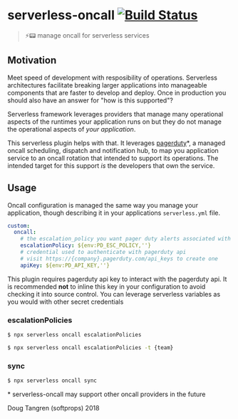 # serverless-oncall [![Build Status](https://travis-ci.org/softprops/serverless-oncall.svg?branch=master)](https://travis-ci.org/softprops/serverless-oncall)

> ⚡📟 manage oncall for serverless services

## Motivation

Meet speed of development with resposibility of operations. Serverless architectures
facilitate breaking larger applications into manageable components that are faster
to develop and deploy. Once in production you should also have an answer for
"how is this supported"?

Serverless framework leverages providers that manage many operational aspects of the runtimes
your application runs on but they do not manage the operational aspects of _your application_.

This serverless plugin helps with that. It leverages [pagerduty](https://www.pagerduty.com/)*, a managed oncall scheduling, dispatch and notification hub, to map you application service to an oncall rotation that
intended to support its operations. The intended target for this support _is_ the developers that own the service.

## Usage

Oncall configuration is managed the same way you manage your application, though
describing it in your applications `serverless.yml` file.

```yaml
custom:
  oncall:
    # the escalation_policy you want pager duty alerts associated with
    escalationPolicy: ${env:PD_ESC_POLICY,''}
    # credential used to authenticate with pagerduty api
    # visit https://{company}.pagerduty.com/api_keys to create one
    apiKey: ${env:PD_API_KEY,''}
```

This plugin requires pagerduty api key to interact with the pagerduty api. It is recommended
**not** to inline this key in your configuration to avoid checking it into source control.
You can leverage serverless variables as you would with other secret credentials

### escalationPolicies

```bash
$ npx serverless oncall escalationPolicies
```

```bash
$ npx serverless oncall escalationPolicies -t {team}
```

### sync

```bash
$ npx serverless oncall sync
```


\* serverless-oncall may support other oncall providers in the future


Doug Tangren (softprops) 2018